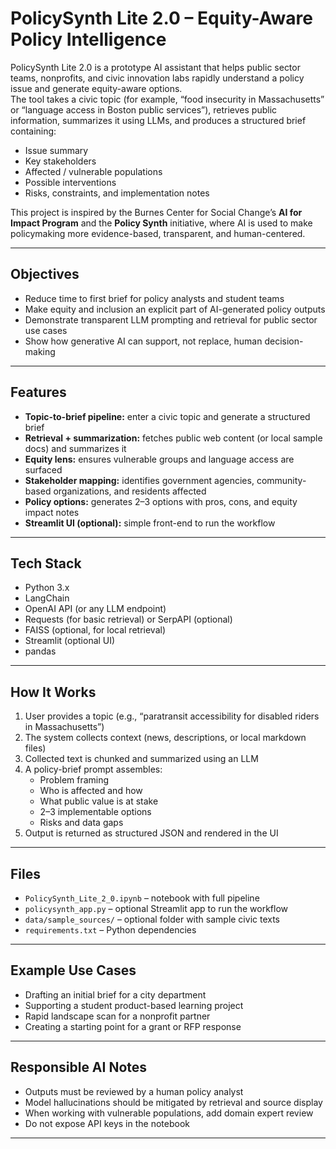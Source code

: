 # PolicySynth Lite 2.0 – Equity-Aware Policy Intelligence

PolicySynth Lite 2.0 is a prototype AI assistant that helps public sector teams, nonprofits, and civic innovation labs rapidly understand a policy issue and generate equity-aware options.  
The tool takes a civic topic (for example, “food insecurity in Massachusetts” or “language access in Boston public services”), retrieves public information, summarizes it using LLMs, and produces a structured brief containing:

- Issue summary  
- Key stakeholders  
- Affected / vulnerable populations  
- Possible interventions  
- Risks, constraints, and implementation notes  

This project is inspired by the Burnes Center for Social Change’s **AI for Impact Program** and the **Policy Synth** initiative, where AI is used to make policymaking more evidence-based, transparent, and human-centered.

---

## Objectives
- Reduce time to first brief for policy analysts and student teams  
- Make equity and inclusion an explicit part of AI-generated policy outputs  
- Demonstrate transparent LLM prompting and retrieval for public sector use cases  
- Show how generative AI can support, not replace, human decision-making  

---

## Features
- **Topic-to-brief pipeline:** enter a civic topic and generate a structured brief  
- **Retrieval + summarization:** fetches public web content (or local sample docs) and summarizes it  
- **Equity lens:** ensures vulnerable groups and language access are surfaced  
- **Stakeholder mapping:** identifies government agencies, community-based organizations, and residents affected  
- **Policy options:** generates 2–3 options with pros, cons, and equity impact notes  
- **Streamlit UI (optional):** simple front-end to run the workflow  

---

## Tech Stack
- Python 3.x  
- LangChain  
- OpenAI API (or any LLM endpoint)  
- Requests (for basic retrieval) or SerpAPI (optional)  
- FAISS (optional, for local retrieval)  
- Streamlit (optional UI)  
- pandas  

---

## How It Works
1. User provides a topic (e.g., “paratransit accessibility for disabled riders in Massachusetts”)  
2. The system collects context (news, descriptions, or local markdown files)  
3. Collected text is chunked and summarized using an LLM  
4. A policy-brief prompt assembles:  
   - Problem framing  
   - Who is affected and how  
   - What public value is at stake  
   - 2–3 implementable options  
   - Risks and data gaps  
5. Output is returned as structured JSON and rendered in the UI  

---

## Files
- `PolicySynth_Lite_2_0.ipynb` – notebook with full pipeline  
- `policysynth_app.py` – optional Streamlit app to run the workflow  
- `data/sample_sources/` – optional folder with sample civic texts  
- `requirements.txt` – Python dependencies  

---

## Example Use Cases
- Drafting an initial brief for a city department  
- Supporting a student product-based learning project  
- Rapid landscape scan for a nonprofit partner  
- Creating a starting point for a grant or RFP response  

---

## Responsible AI Notes
- Outputs must be reviewed by a human policy analyst  
- Model hallucinations should be mitigated by retrieval and source display  
- When working with vulnerable populations, add domain expert review  
- Do not expose API keys in the notebook  

---
